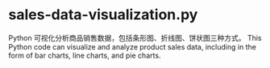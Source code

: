 # sales-data-visualization.py
Python 可视化分析商品销售数据，包括条形图、折线图、饼状图三种方式。
This Python code can visualize and analyze product sales data, including in the form of bar charts, line charts, and pie charts.
